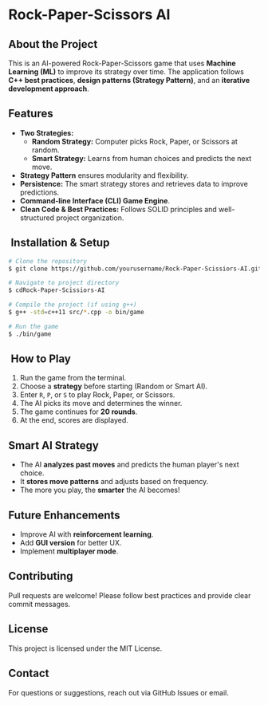 # Rock-Paper-Scissors AI

##  About the Project
This is an AI-powered Rock-Paper-Scissors game that uses **Machine Learning (ML)** to improve its strategy over time. The application follows **C++ best practices**, **design patterns (Strategy Pattern)**, and an **iterative development approach**.

##  Features
- **Two Strategies:**
    -  **Random Strategy:** Computer picks Rock, Paper, or Scissors at random.
    -  **Smart Strategy:** Learns from human choices and predicts the next move.
- **Strategy Pattern** ensures modularity and flexibility.
- **Persistence:** The smart strategy stores and retrieves data to improve predictions.
- **Command-line Interface (CLI) Game Engine**.
- **Clean Code & Best Practices:** Follows SOLID principles and well-structured project organization.



## ️ Installation & Setup
```sh
# Clone the repository
$ git clone https://github.com/yourusername/Rock-Paper-Scissiors-AI.git

# Navigate to project directory
$ cdRock-Paper-Scissiors-AI

# Compile the project (if using g++)
$ g++ -std=c++11 src/*.cpp -o bin/game

# Run the game
$ ./bin/game
```

## ️ How to Play
1. Run the game from the terminal.
2. Choose a **strategy** before starting (Random or Smart AI).
3. Enter `R`, `P`, or `S` to play Rock, Paper, or Scissors.
4. The AI picks its move and determines the winner.
5. The game continues for **20 rounds**.
6. At the end, scores are displayed.

##  Smart AI Strategy
- The AI **analyzes past moves** and predicts the human player's next choice.
- It **stores move patterns** and adjusts based on frequency.
- The more you play, the **smarter** the AI becomes!

##  Future Enhancements
- Improve AI with **reinforcement learning**.
- Add **GUI version** for better UX.
- Implement **multiplayer mode**.

##  Contributing
Pull requests are welcome! Please follow best practices and provide clear commit messages.

##  License
This project is licensed under the MIT License.

##  Contact
For questions or suggestions, reach out via GitHub Issues or email.
